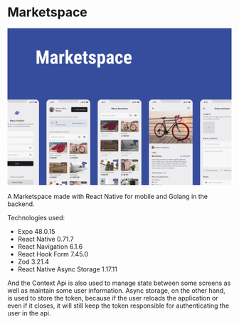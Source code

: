 # Marketspace

![Foto de capa](./images/Capa.png)

A Marketspace made with React Native for mobile and Golang in the backend.


Technologies used:
- Expo 48.0.15
- React Native 0.71.7
- React Navigation 6.1.6
- React Hook Form 7.45.0
- Zod 3.21.4
- React Native Async Storage 1.17.11

And the Context Api is also used to manage state between some screens as well as maintain some user information. Async storage, on the other hand, is used to store the token, because if the user reloads the application or even if it closes, it will still keep the token responsible for authenticating the user in the api.